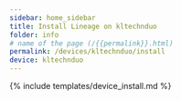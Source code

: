 ```yaml
---
sidebar: home_sidebar
title: Install Lineage on kltechnduo
folder: info
# name of the page (/{{permalink}}.html)
permalink: /devices/kltechnduo/install
device: kltechnduo
---
```

{% include templates/device_install.md %}
